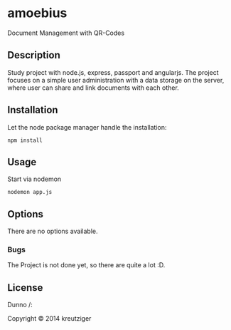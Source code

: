 amoebius
========

Document Management with QR-Codes

## Description

Study project with node.js, express, passport and angularjs. The project focuses on a simple user administration with a data storage on the server, where user can share and link documents with each other.


## Installation

Let the node package manager handle the installation:

    npm install
    
## Usage

Start via nodemon

    nodemon app.js

## Options

There are no options available.

### Bugs

The Project is not done yet, so there are quite a lot :D.

## License

Dunno /:

Copyright © 2014 kreutziger
